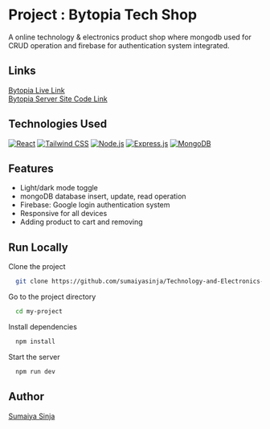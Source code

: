 
# Project : Bytopia Tech Shop

A online technology & electronics product shop where mongodb used for CRUD operation and firebase for authentication system integrated.

## Links

[Bytopia Live Link](https://.app/) <br>
[Bytopia Server Site Code Link](https://github.com/sumaiyasinja/Technology-and-Electronics-E-commerce-server)


## Technologies Used
[![React](https://img.shields.io/badge/Made_with-React-blue?style=for-the-badge&logo=react)](https://reactjs.org/)
[![Tailwind CSS](https://img.shields.io/badge/Styled_with-Tailwind_CSS-38B2AC?style=for-the-badge&logo=tailwind-css)](https://tailwindcss.com/)
[![Node.js](https://img.shields.io/badge/Backend-Node.js-43853D?style=for-the-badge&logo=node.js)](https://nodejs.org/)
[![Express.js](https://img.shields.io/badge/Framework-Express.js-000000?style=for-the-badge&logo=express)](https://expressjs.com/)
[![MongoDB](https://img.shields.io/badge/Database-MongoDB-47A248?style=for-the-badge&logo=mongodb)](https://www.mongodb.com/)

## Features

- Light/dark mode toggle
- mongoDB database insert, update, read operation
- Firebase:  Google login authentication system
- Responsive for all devices
- Adding product to cart and removing

## Run Locally

Clone the project

```bash
  git clone https://github.com/sumaiyasinja/Technology-and-Electronics-E-commerce-client.git
```

Go to the project directory

```bash
  cd my-project
```

Install dependencies

```bash
  npm install
```

Start the server

```bash
  npm run dev
```

## Author
[Sumaiya Sinja](https://github.com/sumaiyasinja)
